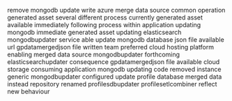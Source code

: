 remove mongodb update write azure merge data source common operation generated asset several different process currently generated asset available immediately following process within application updating mongodb immediate generated asset updating elasticsearch mongodbupdater service able update mongodb database json file available url gpdatamergedjson file written team preferred cloud hosting platform enabling merged data source mongodbupdater forthcoming elasticsearchupdater consequence gpdatamergedjson file available cloud storage consuming application mongodb updating code removed instance generic mongodbupdater configured update profile database merged data instead repository renamed profilesdbupdater profilesetlcombiner reflect new behaviour